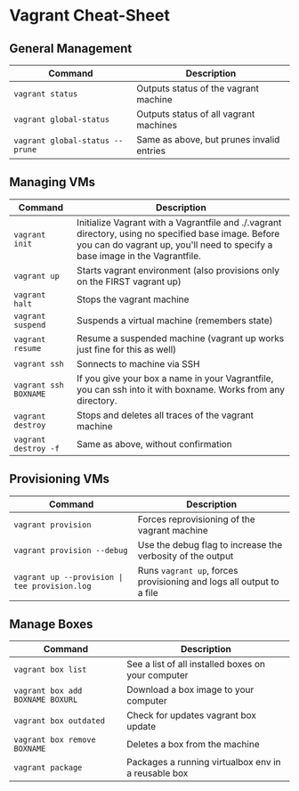 # Vagrant Cheat-Sheet

## General Management

| Command | Description |
| --- | --- |
| `vagrant status` | Outputs status of the vagrant machine |
| `vagrant global-status` | Outputs status of all vagrant machines |
| `vagrant global-status --prune` | Same as above, but prunes invalid entries |

## Managing VMs

| Command | Description |
| --- | --- |
| `vagrant init` | Initialize Vagrant with a Vagrantfile and ./.vagrant directory, using no specified base image.   Before you can do vagrant up, you'll need to specify a base image in the Vagrantfile. |
| `vagrant up` | Starts vagrant environment (also provisions only on the FIRST vagrant up) |
| `vagrant halt` | Stops the vagrant machine |
| `vagrant suspend` | Suspends a virtual machine (remembers state) |
| `vagrant resume` | Resume a suspended machine (vagrant up works just fine for this as well) |
| `vagrant ssh` | Sonnects to machine via SSH |
| `vagrant ssh BOXNAME` | If you give your box a name in your Vagrantfile, you can ssh into it with boxname. Works from any directory. |
| `vagrant destroy` | Stops and deletes all traces of the vagrant machine |
| `vagrant destroy -f` | Same as above, without confirmation |

## Provisioning VMs

| Command | Description |
| --- | --- |
| `vagrant provision` |  Forces reprovisioning of the vagrant machine |
| `vagrant provision --debug ` | Use the debug flag to increase the verbosity of the output |
| `vagrant up --provision \| tee provision.log` | Runs `vagrant up`, forces provisioning and logs all output to a file |

## Manage Boxes

| Command | Description |
| --- | --- |
| `vagrant box list` | See a list of all installed boxes on your computer |
| `vagrant box add BOXNAME BOXURL` | Download a box image to your computer |
| `vagrant box outdated` | Check for updates vagrant box update |
| `vagrant box remove BOXNAME` | Deletes a box from the machine |
| `vagrant package` | Packages a running virtualbox env in a reusable box |
